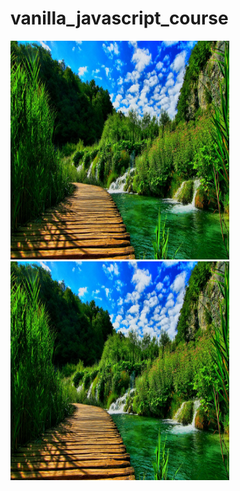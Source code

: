 # vanilla_javascript_course

<img src="https://github.com/iizdebski/vanilla_javascript_course/blob/main/17_images/nature.jpg" width="350" height="350"> <img src="https://github.com/iizdebski/vanilla_javascript_course/blob/main/17_images/nature.jpg" width="350" height="350">